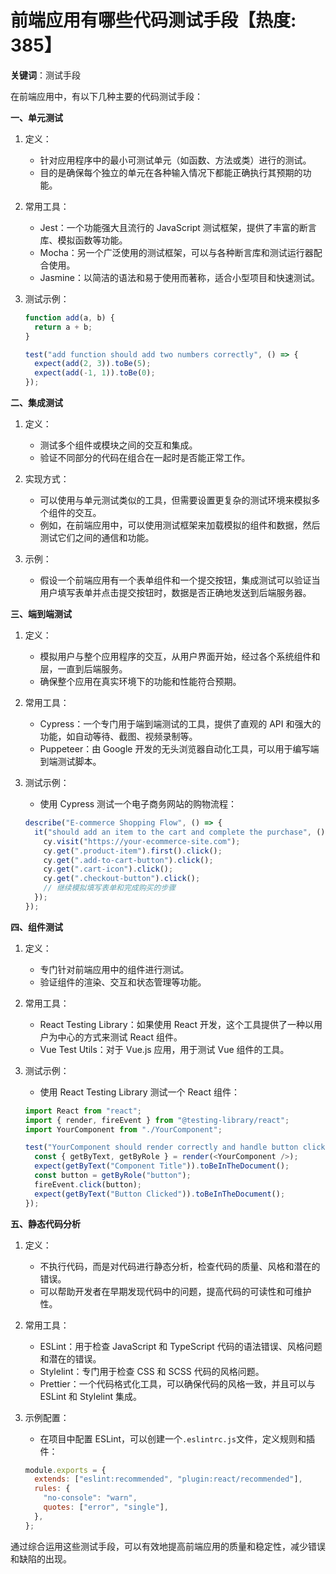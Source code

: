 # 前端应用有哪些代码测试手段【热度: 385】

**关键词**：测试手段

在前端应用中，有以下几种主要的代码测试手段：

**一、单元测试**

1. 定义：

   - 针对应用程序中的最小可测试单元（如函数、方法或类）进行的测试。
   - 目的是确保每个独立的单元在各种输入情况下都能正确执行其预期的功能。

2. 常用工具：

   - Jest：一个功能强大且流行的 JavaScript 测试框架，提供了丰富的断言库、模拟函数等功能。
   - Mocha：另一个广泛使用的测试框架，可以与各种断言库和测试运行器配合使用。
   - Jasmine：以简洁的语法和易于使用而著称，适合小型项目和快速测试。

3. 测试示例：

   ```javascript
   function add(a, b) {
     return a + b;
   }

   test("add function should add two numbers correctly", () => {
     expect(add(2, 3)).toBe(5);
     expect(add(-1, 1)).toBe(0);
   });
   ```

**二、集成测试**

1. 定义：

   - 测试多个组件或模块之间的交互和集成。
   - 验证不同部分的代码在组合在一起时是否能正常工作。

2. 实现方式：

   - 可以使用与单元测试类似的工具，但需要设置更复杂的测试环境来模拟多个组件的交互。
   - 例如，在前端应用中，可以使用测试框架来加载模拟的组件和数据，然后测试它们之间的通信和功能。

3. 示例：
   - 假设一个前端应用有一个表单组件和一个提交按钮，集成测试可以验证当用户填写表单并点击提交按钮时，数据是否正确地发送到后端服务器。

**三、端到端测试**

1. 定义：

   - 模拟用户与整个应用程序的交互，从用户界面开始，经过各个系统组件和层，一直到后端服务。
   - 确保整个应用在真实环境下的功能和性能符合预期。

2. 常用工具：

   - Cypress：一个专门用于端到端测试的工具，提供了直观的 API 和强大的功能，如自动等待、截图、视频录制等。
   - Puppeteer：由 Google 开发的无头浏览器自动化工具，可以用于编写端到端测试脚本。

3. 测试示例：
   - 使用 Cypress 测试一个电子商务网站的购物流程：
   ```javascript
   describe("E-commerce Shopping Flow", () => {
     it("should add an item to the cart and complete the purchase", () => {
       cy.visit("https://your-ecommerce-site.com");
       cy.get(".product-item").first().click();
       cy.get(".add-to-cart-button").click();
       cy.get(".cart-icon").click();
       cy.get(".checkout-button").click();
       // 继续模拟填写表单和完成购买的步骤
     });
   });
   ```

**四、组件测试**

1. 定义：

   - 专门针对前端应用中的组件进行测试。
   - 验证组件的渲染、交互和状态管理等功能。

2. 常用工具：

   - React Testing Library：如果使用 React 开发，这个工具提供了一种以用户为中心的方式来测试 React 组件。
   - Vue Test Utils：对于 Vue.js 应用，用于测试 Vue 组件的工具。

3. 测试示例：

   - 使用 React Testing Library 测试一个 React 组件：

   ```javascript
   import React from "react";
   import { render, fireEvent } from "@testing-library/react";
   import YourComponent from "./YourComponent";

   test("YourComponent should render correctly and handle button click", () => {
     const { getByText, getByRole } = render(<YourComponent />);
     expect(getByText("Component Title")).toBeInTheDocument();
     const button = getByRole("button");
     fireEvent.click(button);
     expect(getByText("Button Clicked")).toBeInTheDocument();
   });
   ```

**五、静态代码分析**

1. 定义：

   - 不执行代码，而是对代码进行静态分析，检查代码的质量、风格和潜在的错误。
   - 可以帮助开发者在早期发现代码中的问题，提高代码的可读性和可维护性。

2. 常用工具：

   - ESLint：用于检查 JavaScript 和 TypeScript 代码的语法错误、风格问题和潜在的错误。
   - Stylelint：专门用于检查 CSS 和 SCSS 代码的风格问题。
   - Prettier：一个代码格式化工具，可以确保代码的风格一致，并且可以与 ESLint 和 Stylelint 集成。

3. 示例配置：
   - 在项目中配置 ESLint，可以创建一个`.eslintrc.js`文件，定义规则和插件：
   ```javascript
   module.exports = {
     extends: ["eslint:recommended", "plugin:react/recommended"],
     rules: {
       "no-console": "warn",
       quotes: ["error", "single"],
     },
   };
   ```

通过综合运用这些测试手段，可以有效地提高前端应用的质量和稳定性，减少错误和缺陷的出现。
